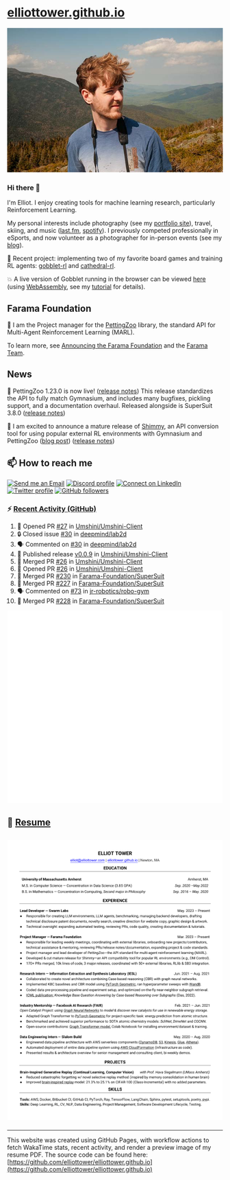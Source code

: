 # [elliottower.github.io](https://github.com/elliottower/elliottower.github.io)

[![A wild Elliot on Mt Washington](https://raw.githubusercontent.com/elliottower/elliottower.github.io/main/src/jpg/DSCF7539-600px.jpg?raw=true)](https://raw.githubusercontent.com/elliottower/elliottower.github.io/main/src/jpg/DSCF7539.jpg?raw=true)

### Hi there 👋

I'm Elliot. I enjoy creating tools for machine learning research, particularly Reinforcement Learning.

My personal interests include photography (see my [portfolio site](https://www.elliottower.com/)), travel, skiing, and music ([last.fm](https://www.last.fm/user/ajsdlfkwer), [spotify](https://open.spotify.com/user/12132818380)). I previously competed professionally in eSports, and now volunteer as a photographer for in-person events (see my [blog](https://www.elliottower.com/stories/?category=events)).

🤖 Recent project: implementing two of my favorite board games and training RL agents: [gobblet-rl](https://github.com/elliottower/gobblet-rl) and [cathedral-rl](https://github.com/elliottower/cathedral-rl). 

💥 A live version of Gobblet running in the browser can be viewed [here](https://elliottower.github.io/gobblet-rl/) (using [WebAssembly](https://webassembly.org/), see my [tutorial](https://github.com/elliottower/gobblet-rl/blob/main/tutorials/WebAssembly/web_assembly.md) for details).

## Farama Foundation

🚀 I am the Project manager for the [PettingZoo](https://github.com/Farama-Foundation/PettingZoo) library, the standard API for Multi-Agent Reinforcement Learning (MARL). 

To learn more, see [Announcing the Farama Foundation](https://farama.org/Announcing-The-Farama-Foundation) and the [Farama Team](https://farama.org/team).

## News

🎉 PettingZoo 1.23.0 is now live! ([release notes](https://github.com/Farama-Foundation/PettingZoo/releases/tag/1.23.0)) This release standardizes the API to fully match Gymnasium, and includes many bugfixes, pickling support, and a documentation overhaul. Released alongside is SuperSuit 3.8.0 ([release notes](https://github.com/Farama-Foundation/SuperSuit/releases/tag/3.8.0)) 

<!-- ![GitHub Release Date](https://img.shields.io/github/release-date/Farama-Foundation/PettingZoo) -->

🎉 I am excited to announce a mature release of [Shimmy](https://github.com/Farama-Foundation/Shimmy), an API conversion tool for using popular external RL environments with Gymnasium and PettingZoo ([blog post](https://farama.org/Announcing-Shimmy)) ([release notes](https://github.com/Farama-Foundation/Shimmy/releases/tag/v1.0.0)) 

## 📫 How to reach me

 [![Send me an Email](https://img.shields.io/badge/email-elliot%40elliottower.com-blue)](mailto:elliot@elliottower.com)
 [![Discord profile](https://img.shields.io/badge/Discord-7289DA?style=flat&logo=discord&logoColor=white)](https://discord.com/users/83091537923145728)
 [![Connect on LinkedIn](https://img.shields.io/badge/--linkedin?label=LinkedIn&logo=LinkedIn&style=social)](https://www.linkedin.com/in/elliot-tower)
 [![Twitter profile](https://img.shields.io/twitter/follow/elliottower?style=social)](https://twitter.com/ElliotTower/)
 [![GitHub followers](https://img.shields.io/github/followers/elliottower?style=social)](https://github.com/elliottower/)

### ⚡ [Recent Activity (GitHub)](https://github.com/elliottower)

<!--START_SECTION:activity-->
1. 💪 Opened PR [#27](https://github.com/Umshini/Umshini-Client/pull/27) in [Umshini/Umshini-Client](https://github.com/Umshini/Umshini-Client)
2. 🔒 Closed issue [#30](https://github.com/deepmind/lab2d/issues/30) in [deepmind/lab2d](https://github.com/deepmind/lab2d)
3. 🗣 Commented on [#30](https://github.com/deepmind/lab2d/issues/30#issuecomment-1644298214) in [deepmind/lab2d](https://github.com/deepmind/lab2d)
4. 🚀 Published release [v0.0.9](https://github.com/Umshini/Umshini-Client/releases/tag/v0.0.9) in [Umshini/Umshini-Client](https://github.com/Umshini/Umshini-Client)
5. 🎉 Merged PR [#26](https://github.com/Umshini/Umshini-Client/pull/26) in [Umshini/Umshini-Client](https://github.com/Umshini/Umshini-Client)
6. 💪 Opened PR [#26](https://github.com/Umshini/Umshini-Client/pull/26) in [Umshini/Umshini-Client](https://github.com/Umshini/Umshini-Client)
7. 🎉 Merged PR [#230](https://github.com/Farama-Foundation/SuperSuit/pull/230) in [Farama-Foundation/SuperSuit](https://github.com/Farama-Foundation/SuperSuit)
8. 🎉 Merged PR [#227](https://github.com/Farama-Foundation/SuperSuit/pull/227) in [Farama-Foundation/SuperSuit](https://github.com/Farama-Foundation/SuperSuit)
9. 🗣 Commented on [#73](https://github.com/jr-robotics/robo-gym/issues/73#issuecomment-1644093624) in [jr-robotics/robo-gym](https://github.com/jr-robotics/robo-gym)
10. 🎉 Merged PR [#228](https://github.com/Farama-Foundation/SuperSuit/pull/228) in [Farama-Foundation/SuperSuit](https://github.com/Farama-Foundation/SuperSuit)
<!--END_SECTION:activity-->


<picture>
  <a href="https://metrics.lecoq.io/insights?user=elliottower">
   <img src="/github-metrics.svg" alt="Metrics">
  </a>
</picture>

## 📄 [Resume](https://elliottower.github.io/src/pdf/resume.pdf)

<!-- PDF-TO-MARKDOWN:START -->
![Page 1](src/png/page1.png "Page 1")
---
<!-- PDF-TO-MARKDOWN:END -->

----

This website was created using GitHub Pages, with workflow actions to fetch WakaTime stats, recent activity, and render a preview image of my resume PDF. The source code can be found here: [https://github.com/elliottower/elliottower.github.io](https://github.com/elliottower/elliottower.github.io)
